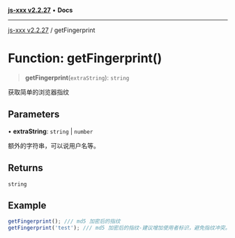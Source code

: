 [**js-xxx v2.2.27**](../README.md) • **Docs**

***

[js-xxx v2.2.27](../README.md) / getFingerprint

# Function: getFingerprint()

> **getFingerprint**(`extraString`): `string`

获取简单的浏览器指纹

## Parameters

• **extraString**: `string` \| `number`

额外的字符串，可以说用户名等。

## Returns

`string`

## Example

```ts
getFingerprint(); /// md5 加密后的指纹
getFingerprint('test'); /// md5 加密后的指纹-建议增加使用者标识，避免指纹冲突。
```
